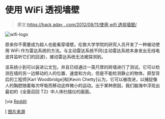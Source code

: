 # 使用 WiFi 透视墙壁

> 原文:[https://hack aday . com/2012/08/11/使用 wifi 透视墙壁/](https://hackaday.com/2012/08/11/seeing-through-walls-using-wifi/)

![](../Images/ea5d945dfd41cb3930398d489bd5ab09.png "wifi-logo")

原来你不需要成为超人也能看穿墙壁。伦敦大学学院的研究人员开发了一种被动使用 WiFi 作为雷达系统的方法。与主动雷达系统不同(主动雷达系统本身发出无线电波并监听它们的回波)，被动雷达系统无法被探测到。

该系统小到可以装进公文包，并且已经通过一英尺厚的砖墙进行了测试。它可以检测在墙的另一边移动的人的位置、速度和方向，但是不能检测静止的物体。原型背后的工程师[Karl Woodbridge]和[Kevin Chetty]认为，它可以被改进，以捕捉像人的胸腔随着每次呼吸而移动这样微小的运动。出于某种原因，我们脑海中浮现出最初的《全面召回 T2》中人体扫描仪的画面。

[via [Reddit](http://www.reddit.com/r/science/comments/xmfx3/using_wifi_to_see_through_walls_british_engineers/)

[ [图片来源](http://en.wikipedia.org/wiki/File:Wi-Fi_Logo.svg)